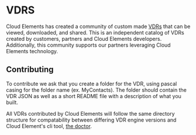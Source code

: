 # VDRS
Cloud Elements has created a community of custom made [VDRs](https://docs.cloud-elements.com/home/common-resources-overview) that can be viewed, downloaded, and shared. This is an independent catalog of VDRs created by customers, partners and Cloud Elements developers. Additionally, this community supports our partners leveraging Cloud Elements technology.

## Contributing
To contribute we ask that you create a folder for the VDR, using pascal casing for the folder name (ex. MyContacts). The folder should contain the VDR JSON as well as a short README file with a description of what you built.

All VDRs contributed by Cloud Elements will follow the same directory structure for compatability between differing VDR engine versions and Cloud Element's cli tool, [the doctor](https://www.npmjs.com/package/ce-util/v/2.2.5).